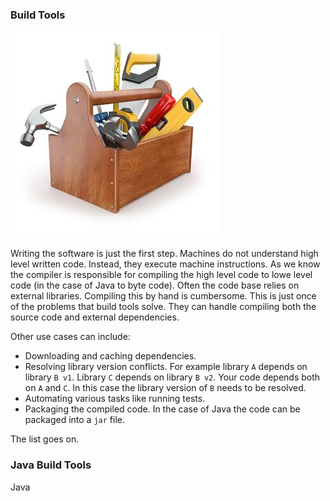 ### Build Tools

![toolkit](../../../assets/x02-lecture/toolkit.jpg)

Writing the software is just the first step. Machines do not understand high level written code. Instead, they
execute machine instructions. As we know the compiler is responsible for compiling the high level code to lowe level code
(in the case of Java to byte code). Often the code base relies on external libraries. Compiling this by hand is cumbersome. 
This is just once of the problems that build tools solve. They can handle compiling both the source code and external dependencies.  

Other use cases can include:
 - Downloading and caching dependencies.
 - Resolving library version conflicts. For example library `A` depends on library `B v1`. Library `C` depends on library `B v2`.
 Your code depends both on `A` and `C`. In this case the library version of `B` needs to be resolved.
 - Automating various tasks like running tests.
 - Packaging the compiled code. In the case of Java the code can be packaged into a `jar` file. 
 
 The list goes on.
 
 ### Java Build Tools
 
 Java 